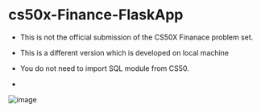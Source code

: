 # cs50x-Finance-FlaskApp

- This is not the official submission of the CS50X Finanace problem set.
- This is a different version which is developed on local machine

- You do not need to import SQL module from CS50.
- 
![image](https://user-images.githubusercontent.com/38485662/199548453-f183d633-5616-4539-87af-9229c5fcd7ae.png)

